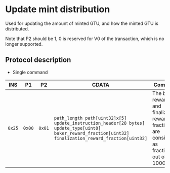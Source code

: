 # Update mint distribution

Used for updating the amount of minted GTU, and how the minted GTU is distributed.

Note that P2 should be 1, 0 is reserved for V0 of the transaction, which is no longer supported.

## Protocol description

* Single command

INS | P1 | P2 | CDATA | Comment |
|----|--------|-----|-------------|----|
| `0x25` | `0x00` | `0x01` | `path_length path[uint32]x[5] update_instruction_header[28 bytes] update_type[uint8] baker_reward_fraction[uint32] finalization_reward_fraction[uint32]` | The baker reward and finalization reward fractions are considered as fractions out of 100000. |
